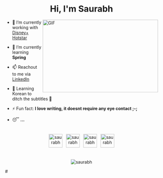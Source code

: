 
<h1 align="center" >Hi, I'm Saurabh </h1>

<img align="right" alt="GIF" width="380" height="240" src="https://media.giphy.com/media/VIQ2OBrGPCq0o6QQZY/giphy.gif">

- 🔭 I’m currently working with [Disney+ Hotstar](https://careers.hotstar.com/aboutus)

- 🌱 I’m currently learning **Spring**

- 📫 Reachout to me via [LinkedIn](https://www.linkedin.com/in/SaurabhOfficial)

- 📜 Learning Korean to ditch the subtitles 👀

- ⚡ Fun fact: **I love writing, it doesnt require any eye contact ;-;**

- 😴 <b>...</b>

#

<p align="center">
<a href=https://www.linkedin.com/in/SaurabhOfficial/ target="blank"><img align="center" src=https://cdn.jsdelivr.net/npm/simple-icons@3.0.1/icons/linkedin.svg alt="saurabh" height="45" width="45" /></a>
  &nbsp;
<a href=https://stackoverflow.com/users/8708368/lug-0/ target="blank"><img align="center" src=https://cdn.jsdelivr.net/npm/simple-icons@3.0.1/icons/stackoverflow.svg alt="saurabh" height="45" width="45" /></a>
  &nbsp;
<a href=https://saurabhofficial.medium.com/ target="blank"><img align="center" src=https://cdn.jsdelivr.net/npm/simple-icons@3.0.1/icons/medium.svg alt="saurabh" height="45" width="45" /></a>
  &nbsp;
<a href=https://www.instagram.com/saurabh1.7/ target="blank"><img align="center" src=https://cdn.jsdelivr.net/npm/simple-icons@3.0.1/icons/instagram.svg alt="saurabh" height="45" width="45" /></a>
</p>

#
<p align="center"> <img src=https://github-readme-stats.vercel.app/api?username=LuGO0&show_icons=true alt=saurabh /> </p>
#
